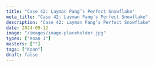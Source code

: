 ```yaml
---
title: "Case 42: Layman Pang’s Perfect Snowflake"
meta_title: "Case 42: Layman Pang’s Perfect Snowflake"
description: "Case 42: Layman Pang’s Perfect Snowflake"
date: 2024-09-12
image: "/images/image-placeholder.jpg"
types: ["Koan 1"]
masters: [""]
tags: ["Koan"]
draft: false
---
```


